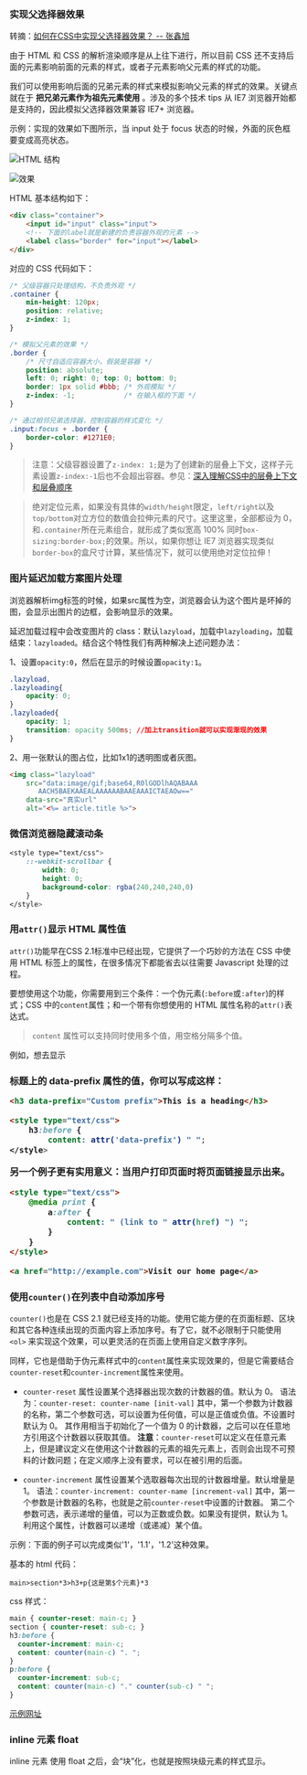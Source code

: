 ### 实现父选择器效果
转摘：[如何在CSS中实现父选择器效果？ -- 张鑫旭](http://www.zhangxinxu.com/wordpress/2016/08/css-parent-selector/)

由于 HTML 和 CSS 的解析渲染顺序是从上往下进行，所以目前 CSS 还不支持后面的元素影响前面的元素的样式，或者子元素影响父元素的样式的功能。

我们可以使用影响后面的兄弟元素的样式来模拟影响父元素的样式的效果。关键点就在于 **把兄弟元素作为祖先元素使用** 。涉及的多个技术 tips 从 IE7 浏览器开始都是支持的，因此模拟父选择器效果兼容 IE7+ 浏览器。

示例：实现的效果如下图所示，当 input 处于 focus 状态的时候，外面的灰色框要变成高亮状态。

![HTML 结构](http://cnd.qiniu.lin07ux.cn/markdown/1470718599041.png)

![效果](http://cnd.qiniu.lin07ux.cn/markdown/1470718591282.png)

HTML 基本结构如下：
```html
<div class="container">
    <input id="input" class="input">
    <!-- 下面的label就是新建的负责容器外观的元素 -->
    <label class="border" for="input"></label>
</div>
```

对应的 CSS 代码如下：
```css
/* 父级容器只处理结构，不负责外观 */
.container {
    min-height: 120px;
    position: relative;
    z-index: 1;
}

/* 模拟父元素的效果 */
.border {
    /* 尺寸自适应容器大小，假装是容器 */
    position: absolute;
    left: 0; right: 0; top: 0; bottom: 0; 
    border: 1px solid #bbb; /* 外观模拟 */
    z-index: -1;            /* 在输入框的下面 */
}

/* 通过相邻兄弟选择器，控制容器的样式变化 */
.input:focus + .border {
    border-color: #1271E0;    
}
```

> 注意：父级容器设置了`z-index: 1;`是为了创建新的层叠上下文，这样子元素设置`z-index:-1`后也不会超出容器。参见：[深入理解CSS中的层叠上下文和层叠顺序](http://www.zhangxinxu.com/wordpress/2016/01/understand-css-stacking-context-order-z-index/)

> 绝对定位元素，如果没有具体的`width/height`限定，`left/right`以及`top/bottom`对立方位的数值会拉伸元素的尺寸。这里这里，全部都设为 0，和`.container`所在元素组合，就形成了类似宽高 100% 同时`box-sizing:border-box;`的效果。所以，如果你想让 IE7 浏览器实现类似`border-box`的盒尺寸计算，某些情况下，就可以使用绝对定位拉伸！

### 图片延迟加载方案图片处理
浏览器解析img标签的时候，如果src属性为空，浏览器会认为这个图片是坏掉的图，会显示出图片的边框，会影响显示的效果。

延迟加载过程中会改变图片的 class：默认`lazyload`，加载中`lazyloading`，加载结束：`lazyloaded`。结合这个特性我们有两种解决上述问题办法：

1、设置`opacity:0`，然后在显示的时候设置`opacity:1`。

```css
.lazyload,
.lazyloading{
    opacity: 0;
}
.lazyloaded{
    opacity: 1;
    transition: opacity 500ms; //加上transition就可以实现渐现的效果
}
```

2、用一张默认的图占位，比如1x1的透明图或者灰图。

```html
<img class="lazyload" 
    src="data:image/gif;base64,R0lGODlhAQABAAA
       AACH5BAEKAAEALAAAAAABAAEAAAICTAEAOw==" 
    data-src="真实url" 
    alt="<%= article.title %>">
```


### 微信浏览器隐藏滚动条

```css
<style type="text/css">
    ::-webkit-scrollbar {
        width: 0;
        height: 0;
        background-color: rgba(240,240,240,0)
    }
</style>
```


### 用`attr()`显示 HTML 属性值
`attr()`功能早在CSS 2.1标准中已经出现，它提供了一个巧妙的方法在 CSS 中使用 HTML 标签上的属性，在很多情况下都能省去以往需要 Javascript 处理的过程。

要想使用这个功能，你需要用到三个条件：一个伪元素(`:before`或`:after`)的样式；CSS 中的`content`属性；和一个带有你想使用的 HTML 属性名称的`attr()`表达式。

> `content` 属性可以支持同时使用多个值，用空格分隔多个值。

例如，想去显示 <h3> 标题上的 data-prefix 属性的值，你可以写成这样：

```html
<h3 data-prefix="Custom prefix">This is a heading</h3>

<style type="text/css">
    h3:before {
        content: attr('data-prefix') " ";
</style>
```

另一个例子更有实用意义：当用户打印页面时将页面链接显示出来。

```html
<style type="text/css">
    @media print {
        a:after {
            content: " (link to " attr(href) ") ";
        }
    }
</style>

<a href="http://example.com">Visit our home page</a>
```

### 使用`counter()`在列表中自动添加序号
`counter()`也是在 CSS 2.1 就已经支持的功能。使用它能方便的在页面标题、区块和其它各种连续出现的页面内容上添加序号。有了它，就不必限制于只能使用`<ol>` 来实现这个效果，可以更灵活的在页面上使用自定义数字序列。

同样，它也是借助于伪元素样式中的`content`属性来实现效果的，但是它需要结合`counter-reset`和`counter-increment`属性来使用。

- `counter-reset` 属性设置某个选择器出现次数的计数器的值。默认为 0。
    语法为：`counter-reset: counter-name [init-val]`
    其中，第一个参数为计数器的名称，第二个参数可选，可以设置为任何值，可以是正值或负值。不设置时默认为 0。
    其作用相当于初始化了一个值为 0 的计数器，之后可以在任意地方引用这个计数器以获取其值。
    **注意**：`counter-reset`可以定义在任意元素上，但是建议定义在使用这个计数器的元素的祖先元素上，否则会出现不可预料的计数问题；在定义顺序上没有要求，可以在被引用的后面。
        
- `counter-increment` 属性设置某个选取器每次出现的计数器增量。默认增量是 1。
    语法：`counter-increment: counter-name [increment-val]`
    其中，第一个参数是计数器的名称，也就是之前`counter-reset`中设置的计数器。
    第二个参数可选，表示递增的量值，可以为正数或负数。如果没有提供，默认为 1。
    利用这个属性，计数器可以递增（或递减）某个值。

示例：下面的例子可以完成类似'1'，'1.1'，'1.2'这种效果。

基本的 html 代码：

```
main>section*3>h3+p{这是第$个元素}*3
```

css 样式：

```css
main { counter-reset: main-c; }
section { counter-reset: sub-c; }
h3:before {
  counter-increment: main-c;
  content: counter(main-c) ". ";
}
p:before { 
  counter-increment: sub-c;
  content: counter(main-c) "." counter(sub-c) " ";
}
```

[示例网址](http://codepen.io/Lin07ux/pen/LNrVjy?editors=1100)

### inline 元素 float
inline 元素 使用 float 之后，会“块”化，也就是按照块级元素的样式显示。


